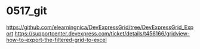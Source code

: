 # 0517_git
https://github.com/elearningnica/DevExpressGrid/tree/DevExpressGrid_Export
https://supportcenter.devexpress.com/ticket/details/t456166/gridview-how-to-export-the-filtered-grid-to-excel
